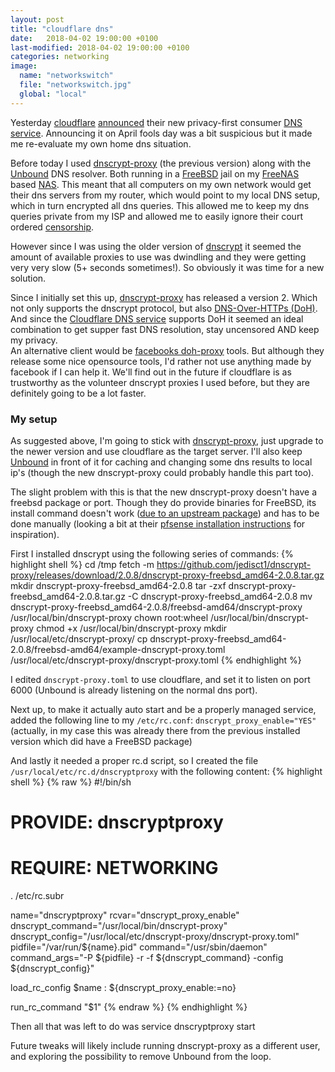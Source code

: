 ```yaml
---
layout: post
title: "cloudflare dns"
date:   2018-04-02 19:00:00 +0100
last-modified: 2018-04-02 19:00:00 +0100
categories: networking
image: 
  name: "networkswitch"
  file: "networkswitch.jpg"
  global: "local"
---
```

Yesterday [cloudflare](https://www.cloudflare.com/) [announced](https://blog.cloudflare.com/announcing-1111/) their new privacy-first consumer [DNS service](https://1.1.1.1/). Announcing it on April fools day was a bit suspicious but it made me re-evaluate my own home dns situation. 

Before today I used [dnscrypt-proxy](https://github.com/jedisct1/dnscrypt-proxy) (the previous version) along with the [Unbound](https://www.unbound.net/) DNS resolver. Both running in a [FreeBSD](https://www.freebsd.org/) jail on my [FreeNAS](http://www.freenas.org/) based [NAS](https://en.wikipedia.org/wiki/Network-attached_storage). This meant that all computers on my own network would get their dns servers from my router, which would point to my local DNS setup, which in turn encrypted all dns queries.
This allowed me to keep my dns queries private from my ISP and allowed me to easily ignore their court ordered [censorship](https://en.wikipedia.org/wiki/Countries_blocking_access_to_The_Pirate_Bay).

However since I was using the older version of [dnscrypt](https://dnscrypt.info/) it seemed the amount of available proxies to use was dwindling and they were getting very very slow (5+ seconds sometimes!). So obviously it was time for a new solution. 

Since I initially set this up, [dnscrypt-proxy](https://github.com/jedisct1/dnscrypt-proxy) has released a version 2. Which not only supports the dnscrypt protocol, but also [DNS-Over-HTTPs (DoH)](https://en.wikipedia.org/wiki/DNS_over_HTTPS). And since the [Cloudflare DNS service](https://1.1.1.1/) supports DoH it seemed an ideal combination to get supper fast DNS resolution, stay uncensored AND keep my privacy.  
An alternative client would be [facebooks doh-proxy](https://facebookexperimental.github.io/doh-proxy/) tools. But although they release some nice opensource tools, I'd rather not use anything made by facebook if I can help it. 
We'll find out in the future if cloudflare is as trustworthy as the volunteer dnscrypt proxies I used before, but they are definitely going to be a lot faster.

### My setup

As suggested above, I'm going to stick with [dnscrypt-proxy](https://github.com/jedisct1/dnscrypt-proxy), just upgrade to the newer version and use cloudflare as the target server. I'll also keep [Unbound](https://www.unbound.net/) in front of it for caching and changing some dns results to local ip's (though the new dnscrypt-proxy could probably handle this part too).

The slight problem with this is that the new dnscrypt-proxy doesn't have a freebsd package or port. Though they do provide binaries for FreeBSD, its install command doesn't work ([due to an upstream package](https://github.com/kardianos/service/issues/98)) and has to be done manually (looking a bit at their [pfsense installation instructions](https://github.com/jedisct1/dnscrypt-proxy/wiki/Installation-pfsense) for inspiration). 

First I installed dnscrypt using the following series of commands: 
{% highlight shell %}
cd /tmp
fetch -m https://github.com/jedisct1/dnscrypt-proxy/releases/download/2.0.8/dnscrypt-proxy-freebsd_amd64-2.0.8.tar.gz
mkdir dnscrypt-proxy-freebsd_amd64-2.0.8
tar -zxf dnscrypt-proxy-freebsd_amd64-2.0.8.tar.gz -C dnscrypt-proxy-freebsd_amd64-2.0.8
mv dnscrypt-proxy-freebsd_amd64-2.0.8/freebsd-amd64/dnscrypt-proxy /usr/local/bin/dnscrypt-proxy
chown root:wheel /usr/local/bin/dnscrypt-proxy
chmod +x /usr/local/bin/dnscrypt-proxy
mkdir /usr/local/etc/dnscrypt-proxy/
cp dnscrypt-proxy-freebsd_amd64-2.0.8/freebsd-amd64/example-dnscrypt-proxy.toml /usr/local/etc/dnscrypt-proxy/dnscrypt-proxy.toml
{% endhighlight %}

I edited ```dnscrypt-proxy.toml``` to use cloudflare, and set it to listen on port 6000 (Unbound is already listening on the normal dns port).

Next up, to make it actually auto start and be a properly managed service, added the following line to my ```/etc/rc.conf```: ```dnscrypt_proxy_enable="YES"``` (actually, in my case this was already there from the previous installed version which did have a FreeBSD package)

And lastly it needed a proper rc.d script, so I created the file ```/usr/local/etc/rc.d/dnscryptproxy``` with the following content:
{% highlight shell %}
{% raw %}
#!/bin/sh
#
# PROVIDE: dnscryptproxy
# REQUIRE: NETWORKING

. /etc/rc.subr

name="dnscryptproxy"
rcvar="dnscrypt_proxy_enable"
dnscrypt_command="/usr/local/bin/dnscrypt-proxy"
dnscrypt_config="/usr/local/etc/dnscrypt-proxy/dnscrypt-proxy.toml"
pidfile="/var/run/${name}.pid"
command="/usr/sbin/daemon"
command_args="-P ${pidfile} -r -f ${dnscrypt_command} -config ${dnscrypt_config}"

load_rc_config $name
: ${dnscrypt_proxy_enable:=no}

run_rc_command "$1"
{% endraw %}
{% endhighlight %}

Then all that was left to do was service dnscryptproxy start

Future tweaks will likely include running dnscrypt-proxy as a different user, and exploring the possibility to remove Unbound from the loop. 
